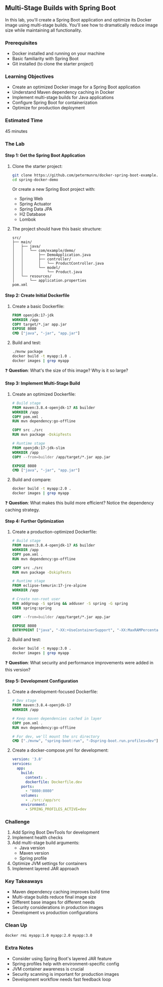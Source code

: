 ## Multi-Stage Builds with Spring Boot

In this lab, you'll create a Spring Boot application and optimize its Docker image using multi-stage builds. You'll see how to dramatically reduce image size while maintaining all functionality.

### Prerequisites
- Docker installed and running on your machine
- Basic familiarity with Spring Boot
- Git installed (to clone the starter project)

### Learning Objectives
- Create an optimized Docker image for a Spring Boot application
- Understand Maven dependency caching in Docker
- Implement multi-stage builds for Java applications
- Configure Spring Boot for containerization
- Optimize for production deployment

### Estimated Time
45 minutes

### The Lab

#### Step 1: Get the Spring Boot Application
1. Clone the starter project:
   ```bash
   git clone https://github.com/petermunro/docker-spring-boot-example.git
   cd spring-docker-demo
   ```

   Or create a new Spring Boot project with:
   - Spring Web
   - Spring Actuator
   - Spring Data JPA
   - H2 Database
   - Lombok

2. The project should have this basic structure:
   ```
   src/
   ├── main/
   │   ├── java/
   │   │   └── com/example/demo/
   │   │       ├── DemoApplication.java
   │   │       ├── controller/
   │   │       │   └── ProductController.java
   │   │       └── model/
   │   │           └── Product.java
   │   └── resources/
   │       └── application.properties
   pom.xml
   ```

#### Step 2: Create Initial Dockerfile
1. Create a basic Dockerfile:
   ```dockerfile
   FROM openjdk:17-jdk
   WORKDIR /app
   COPY target/*.jar app.jar
   EXPOSE 8080
   CMD ["java", "-jar", "app.jar"]
   ```

2. Build and test:
   ```bash
   ./mvnw package
   docker build -t myapp:1.0 .
   docker images | grep myapp
   ```

❓ **Question**: What's the size of this image? Why is it so large?

#### Step 3: Implement Multi-Stage Build
1. Create an optimized Dockerfile:
   ```dockerfile
   # Build stage
   FROM maven:3.8.4-openjdk-17 AS builder
   WORKDIR /app
   COPY pom.xml .
   RUN mvn dependency:go-offline
   
   COPY src ./src
   RUN mvn package -DskipTests
   
   # Runtime stage
   FROM openjdk:17-jdk-slim
   WORKDIR /app
   COPY --from=builder /app/target/*.jar app.jar
   
   EXPOSE 8080
   CMD ["java", "-jar", "app.jar"]
   ```

2. Build and compare:
   ```bash
   docker build -t myapp:2.0 .
   docker images | grep myapp
   ```

❓ **Question**: What makes this build more efficient? Notice the dependency caching strategy.

#### Step 4: Further Optimization
1. Create a production-optimized Dockerfile:
   ```dockerfile
   # Build stage
   FROM maven:3.8.4-openjdk-17 AS builder
   WORKDIR /app
   COPY pom.xml .
   RUN mvn dependency:go-offline
   
   COPY src ./src
   RUN mvn package -DskipTests
   
   # Runtime stage
   FROM eclipse-temurin:17-jre-alpine
   WORKDIR /app
   
   # Create non-root user
   RUN addgroup -S spring && adduser -S spring -G spring
   USER spring:spring
   
   COPY --from=builder /app/target/*.jar app.jar
   
   EXPOSE 8080
   ENTRYPOINT ["java", "-XX:+UseContainerSupport", "-XX:MaxRAMPercentage=75.0", "-jar", "app.jar"]
   ```

2. Build and test:
   ```bash
   docker build -t myapp:3.0 .
   docker images | grep myapp
   ```

❓ **Question**: What security and performance improvements were added in this version?

#### Step 5: Development Configuration
1. Create a development-focused Dockerfile:
   ```dockerfile
   # Dev stage
   FROM maven:3.8.4-openjdk-17
   WORKDIR /app
   
   # Keep maven dependencies cached in layer
   COPY pom.xml .
   RUN mvn dependency:go-offline
   
   # For dev, we'll mount the src directory
   CMD ["./mvnw", "spring-boot:run", "-Dspring-boot.run.profiles=dev"]
   ```

2. Create a docker-compose.yml for development:
   ```yaml
   version: '3.8'
   services:
     app:
       build:
         context: .
         dockerfile: Dockerfile.dev
       ports:
         - "8080:8080"
       volumes:
         - ./src:/app/src
       environment:
         - SPRING_PROFILES_ACTIVE=dev
   ```

### Challenge
1. Add Spring Boot DevTools for development
2. Implement health checks
3. Add multi-stage build arguments:
   - Java version
   - Maven version
   - Spring profile
4. Optimize JVM settings for containers
5. Implement layered JAR approach

### Key Takeaways
- Maven dependency caching improves build time
- Multi-stage builds reduce final image size
- Different base images for different needs
- Security considerations in production images
- Development vs production configurations

### Clean Up
```bash
docker rmi myapp:1.0 myapp:2.0 myapp:3.0
```

### Extra Notes
- Consider using Spring Boot's layered JAR feature
- Spring profiles help with environment-specific config
- JVM container awareness is crucial
- Security scanning is important for production images
- Development workflow needs fast feedback loop 